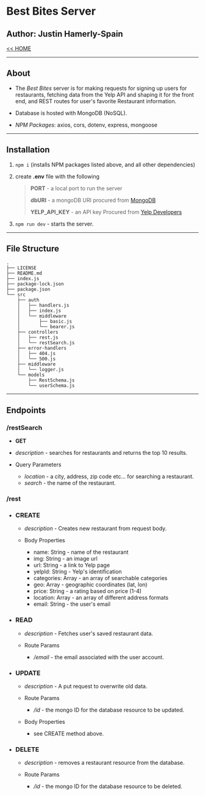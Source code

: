 # Best Bites Server

## Author: Justin Hamerly-Spain

[<< HOME](../README.md)

---

## About

- The *Best Bites* server is for making requests for signing up users for restaurants, fetching data from the Yelp API and shaping it for the front end, and REST routes for user's favorite Restaurant information.

- Database is hosted with MongoDB (NoSQL).

- *NPM Packages*: axios, cors, dotenv, express, mongoose

---

## Installation

1. `npm i` (installs NPM packages listed above, and all other dependencies)
2. create **.env** file with the following

    > **PORT** - a local port to run the server 
    >
    > **dbURI** - a mongoDB URI procured from [MongoDB](https://www.mongodb.com/)
    >
    > **YELP_API_KEY** - an API key Procured from [Yelp Developers](https://www.yelp.com/developers/)

3. `npm run dev` - starts the server.

---

## File Structure

```text
.
├── LICENSE
├── README.md
├── index.js
├── package-lock.json
├── package.json
└── src
    ├── auth
    │   ├── handlers.js
    │   ├── index.js
    │   └── middleware
    │       ├── basic.js
    │       └── bearer.js
    ├── controllers
    │   ├── rest.js
    │   └── restSearch.js
    ├── error-handlers
    │   ├── 404.js
    │   └── 500.js
    ├── middleware
    │   └── logger.js
    └── models
        ├── RestSchema.js
        └── userSchema.js
```

---

## Endpoints

### **/restSearch**

- **GET**

- *description* - searches for restaurants and returns the top 10 results.

- Query Parameters

  - *location* - a city, address, zip code etc... for searching a restaurant.
  - *search* - the name of the restaurant.

### **/rest**

- ### CREATE

  - *description* - Creates new restaurant from request body.

  - Body Properties

    - name: String - name of the restaurant
    - img: String - an image url
    - url: String - a link to Yelp page
    - yelpId: String - Yelp's identification
    - categories: Array - an array of searchable categories
    - geo: Array - geographic coordinates (lat, lon)
    - price: String - a rating based on price (1-4)
    - location: Array - an array of different address formats
    - email: String - the user's email

- ### READ

  - *description* - Fetches user's saved restaurant data.

  - Route Params

    - */email* - the email associated with the user account.

- ### UPDATE

  - *description* - A put request to overwrite old data.

  - Route Params

    - */id* - the mongo ID for the database resource to be updated.
  
  - Body Properties

    - see CREATE method above.

- ### DELETE

  - *description* - removes a restaurant resource from the database.

  - Route Params

    - */id* - the mongo ID for the database resource to be deleted.

